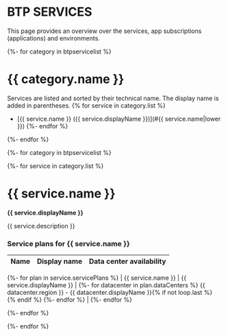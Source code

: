 # BTP SERVICES

This page provides an overview over the services, app subscriptions (applications) and environments.

{%- for category in btpservicelist %}
# {{ category.name }}

Services are listed and sorted by their technical name. The display name is added in parentheses.
{% for service in category.list %}
- [{{ service.name }} ({{ service.displayName }})](#{{ service.name|lower }})
{%- endfor %}

{%- endfor %}

{%- for category in btpservicelist %}

{%- for service in category.list %}

# {{ service.name }}

**{{ service.displayName }}**

{{ service.description }}

### Service plans for {{ service.name }}

| Name | Display name | Data center availability  |
|------|----------------|---------------------------|
{%- for plan in service.servicePlans %}
|  {{ service.name }}  |  {{ service.displayName }}  |  {%- for datacenter in plan.dataCenters %} {{ datacenter.region }} - {{ datacenter.displayName }}{% if not loop.last %}<br>{% endif %} {%- endfor %}  |
{%- endfor %}

{%- endfor %}

{%- endfor %}

